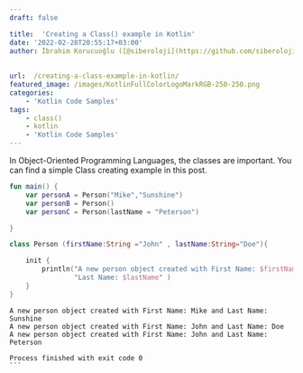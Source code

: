 ```yaml
---
draft: false

title:  'Creating a Class() example in Kotlin'
date: '2022-02-28T20:55:17+03:00'
author: İbrahim Korucuoğlu ([@siberoloji](https://github.com/siberoloji))
 
 
url:  /creating-a-class-example-in-kotlin/
featured_image: /images/KotlinFullColorLogoMarkRGB-250-250.png
categories:
    - 'Kotlin Code Samples'
tags:
    - class()
    - kotlin
    - 'Kotlin Code Samples'
---
```



In Object-Oriented Programming Languages, the classes are important. You can find a simple Class creating example in this post.
```kotlin
fun main() {
    var personA = Person("Mike","Sunshine")
    var personB = Person()
    var personC = Person(lastName = "Peterson")

}

class Person (firstName:String ="John" , lastName:String="Doe"){

    init {
        println("A new person object created with First Name: $firstName and " +
                "Last Name: $lastName" )
    }
}
```


<!-- wp:code -->
<pre title="Output" class="wp-block-code"><code lang="kotlin" class="language-kotlin">A new person object created with First Name: Mike and Last Name: Sunshine
A new person object created with First Name: John and Last Name: Doe
A new person object created with First Name: John and Last Name: Peterson

Process finished with exit code 0
```
